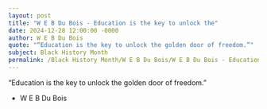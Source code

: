 ```yaml
---
layout: post
title: "W E B Du Bois - Education is the key to unlock the"
date: 2024-12-28 12:00:00 -0000
author: W E B Du Bois
quote: "“Education is the key to unlock the golden door of freedom.”"
subject: Black History Month
permalink: /Black History Month/W E B Du Bois/W E B Du Bois - Education is the key to unlock the
---
```


“Education is the key to unlock the golden door of freedom.”

- W E B Du Bois
